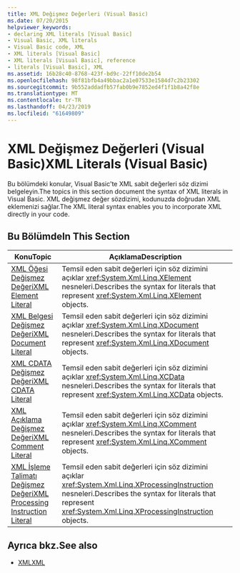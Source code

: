 ```yaml
---
title: XML Değişmez Değerleri (Visual Basic)
ms.date: 07/20/2015
helpviewer_keywords:
- declaring XML literals [Visual Basic]
- Visual Basic, XML literals
- Visual Basic code, XML
- XML literals [Visual Basic]
- XML literals [Visual Basic], reference
- literals [Visual Basic], XML
ms.assetid: 16b28c40-8768-423f-bd9c-22ff10de2b54
ms.openlocfilehash: 98f81bfb4a49bbac2a1e07533e1584d7c2b23302
ms.sourcegitcommit: 9b552addadfb57fab0b9e7852ed4f1f1b8a42f8e
ms.translationtype: MT
ms.contentlocale: tr-TR
ms.lasthandoff: 04/23/2019
ms.locfileid: "61649809"
---
```

# <a name="xml-literals-visual-basic"></a><span data-ttu-id="03845-102">XML Değişmez Değerleri (Visual Basic)</span><span class="sxs-lookup"><span data-stu-id="03845-102">XML Literals (Visual Basic)</span></span>
<span data-ttu-id="03845-103">Bu bölümdeki konular, Visual Basic'te XML sabit değerleri söz dizimi belgeleyin.</span><span class="sxs-lookup"><span data-stu-id="03845-103">The topics in this section document the syntax of XML literals in Visual Basic.</span></span> <span data-ttu-id="03845-104">XML değişmez değer sözdizimi, kodunuzda doğrudan XML eklemenizi sağlar.</span><span class="sxs-lookup"><span data-stu-id="03845-104">The XML literal syntax enables you to incorporate XML directly in your code.</span></span>  
  
## <a name="in-this-section"></a><span data-ttu-id="03845-105">Bu Bölümde</span><span class="sxs-lookup"><span data-stu-id="03845-105">In This Section</span></span>  
  
|<span data-ttu-id="03845-106">Konu</span><span class="sxs-lookup"><span data-stu-id="03845-106">Topic</span></span>|<span data-ttu-id="03845-107">Açıklama</span><span class="sxs-lookup"><span data-stu-id="03845-107">Description</span></span>|  
|-----------|-----------------|  
|[<span data-ttu-id="03845-108">XML Öğesi Değişmez Değeri</span><span class="sxs-lookup"><span data-stu-id="03845-108">XML Element Literal</span></span>](../../../visual-basic/language-reference/xml-literals/xml-element-literal.md)|<span data-ttu-id="03845-109">Temsil eden sabit değerleri için söz dizimini açıklar <xref:System.Xml.Linq.XElement> nesneleri.</span><span class="sxs-lookup"><span data-stu-id="03845-109">Describes the syntax for literals that represent <xref:System.Xml.Linq.XElement> objects.</span></span>|  
|[<span data-ttu-id="03845-110">XML Belgesi Değişmez Değeri</span><span class="sxs-lookup"><span data-stu-id="03845-110">XML Document Literal</span></span>](../../../visual-basic/language-reference/xml-literals/xml-document-literal.md)|<span data-ttu-id="03845-111">Temsil eden sabit değerleri için söz dizimini açıklar <xref:System.Xml.Linq.XDocument> nesneleri.</span><span class="sxs-lookup"><span data-stu-id="03845-111">Describes the syntax for literals that represent <xref:System.Xml.Linq.XDocument> objects.</span></span>|  
|[<span data-ttu-id="03845-112">XML CDATA Değişmez Değeri</span><span class="sxs-lookup"><span data-stu-id="03845-112">XML CDATA Literal</span></span>](../../../visual-basic/language-reference/xml-literals/xml-cdata-literal.md)|<span data-ttu-id="03845-113">Temsil eden sabit değerleri için söz dizimini açıklar <xref:System.Xml.Linq.XCData> nesneleri.</span><span class="sxs-lookup"><span data-stu-id="03845-113">Describes the syntax for literals that represent <xref:System.Xml.Linq.XCData> objects.</span></span>|  
|[<span data-ttu-id="03845-114">XML Açıklama Değişmez Değeri</span><span class="sxs-lookup"><span data-stu-id="03845-114">XML Comment Literal</span></span>](../../../visual-basic/language-reference/xml-literals/xml-comment-literal.md)|<span data-ttu-id="03845-115">Temsil eden sabit değerleri için söz dizimini açıklar <xref:System.Xml.Linq.XComment> nesneleri.</span><span class="sxs-lookup"><span data-stu-id="03845-115">Describes the syntax for literals that represent <xref:System.Xml.Linq.XComment> objects.</span></span>|  
|[<span data-ttu-id="03845-116">XML İşleme Talimatı Değişmez Değeri</span><span class="sxs-lookup"><span data-stu-id="03845-116">XML Processing Instruction Literal</span></span>](../../../visual-basic/language-reference/xml-literals/xml-processing-instruction-literal.md)|<span data-ttu-id="03845-117">Temsil eden sabit değerleri için söz dizimini açıklar <xref:System.Xml.Linq.XProcessingInstruction> nesneleri.</span><span class="sxs-lookup"><span data-stu-id="03845-117">Describes the syntax for literals that represent <xref:System.Xml.Linq.XProcessingInstruction> objects.</span></span>|  
  
## <a name="see-also"></a><span data-ttu-id="03845-118">Ayrıca bkz.</span><span class="sxs-lookup"><span data-stu-id="03845-118">See also</span></span>

- [<span data-ttu-id="03845-119">XML</span><span class="sxs-lookup"><span data-stu-id="03845-119">XML</span></span>](../../../visual-basic/programming-guide/language-features/xml/index.md)
